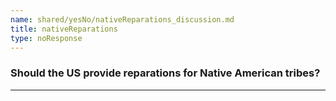 ```yaml
---
name: shared/yesNo/nativeReparations_discussion.md
title: nativeReparations
type: noResponse
---
```


### Should the US provide reparations for Native American tribes?

---

